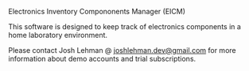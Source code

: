 Electronics Inventory Compononents Manager (EICM)

This software is designed to keep track of electronics components in a home laboratory
environment.

Please contact Josh Lehman @ joshlehman.dev@gmail.com for more information about demo accounts
and trial subscriptions.
